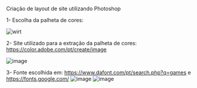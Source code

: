 Criação de layout de site utilizando
Photoshop


1-	Escolha da palheta de cores:

 
![wirt](https://user-images.githubusercontent.com/79604132/140184145-9e90fa6d-d70e-4c09-9e60-01cb8d9c90b5.png)


2-	Site utilizado para a extração da palheta de cores: https://color.adobe.com/pt/create/image


 ![image](https://user-images.githubusercontent.com/79604132/140184200-3605a530-e2a4-417d-b370-3c28b178bb6c.png)



3-	Fonte escolhida em: https://www.dafont.com/pt/search.php?q=games e https://fonts.google.com/
 ![image](https://user-images.githubusercontent.com/79604132/140184232-0ff8c7fd-3b36-49c8-903d-fe1d9775068e.png)
![image](https://user-images.githubusercontent.com/79604132/140184255-8949a242-8231-42a8-bc92-6e84a0726242.png)

